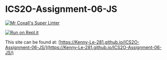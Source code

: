 # ICS2O-Assignment-06-JS

[![Mr Coxall's Super Linter](https://github.com/Kenny-Le-281/ICS2O-Assignment-06-JS/workflows/Mr%20Coxall's%20Super%20Linter/badge.svg)](https://github.com/Kenny-Le-281/ICS2O-Assignment-06-JS/actions)

[![Run on Repl.it](https://repl.it/badge/github/Kenny-Le-281/ICS2O-Assignment-06-JS)](https://repl.it/github/Kenny-Le-281/ICS2O-Assignment-06-JS)

This site can be found at: [https://Kenny-Le-281.github.io/ICS2O-Assignment-06-JS/](https://Kenny-Le-281.github.io/ICS2O-Assignment-06-JS/)
